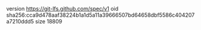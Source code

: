 version https://git-lfs.github.com/spec/v1
oid sha256:cca9d478aaf38224b1a1d5a11a39666507bd64658dbf5586c404207a7210ddd5
size 18809
